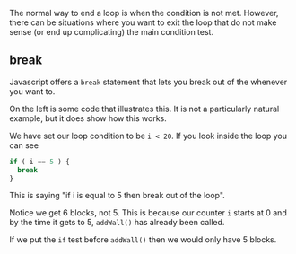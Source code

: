 The normal way to end a loop is when the condition is not met. However, there can be situations where you want to exit the loop that do not make sense (or end up complicating) the main condition test.

## break
Javascript offers a `break` statement that lets you break out of the whenever you want to.

On the left is some code that illustrates this. It is not a particularly natural example, but it does show how this works.

We have set our loop condition to be `i < 20`. If you look inside the loop you can see 

```javascript
if ( i == 5 ) {
  break
}
```

This is saying "if i is equal to 5 then break out of the loop".

Notice we get 6 blocks, not 5. This is because our counter `i` starts at 0 and by the time it gets to 5, `addWall()` has already been called.

If we put the `if` test before `addWall()` then we would only have 5 blocks.

